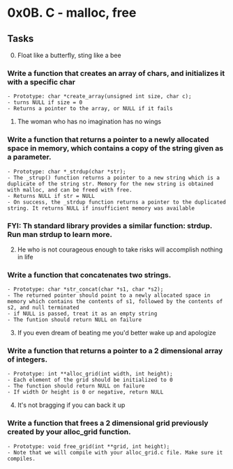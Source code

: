 # 0x0B. C - malloc, free
## Tasks
0. Float like a butterfly, sting like a bee
### Write a function that creates an array of chars, and initializes it with a specific char
	- Prototype: char *create_array(unsigned int size, char c);
	- turns NULL if size = 0
	- Returns a pointer to the array, or NULL if it fails

1. The woman who has no imagination has no wings
### Write a function that returns a pointer to a newly allocated space in memory, which contains a copy of the string given as a parameter.
	- Prototype: char *_strdup(char *str);
	- The _strup() function returns a pointer to a new string which is a duplicate of the string str. Memory for the new string is obtained with malloc, and can be freed with free.
	- Returns NULL if str = NULL
	- On success, the _strdup function returns a pointer to the duplicated string. It returns NULL if insufficient memory was available
### FYI: Th standard library provides a similar function: strdup. Run man strdup to learn more.

2. He who is not courageous enough to take risks will accomplish nothing in life
### Write a function that concatenates two strings.
	- Prototype: char *str_concat(char *s1, char *s2);
	- The returned pointer should point to a newly allocated space in memory which contains the contents of s1, followed by the contents of s2, and null terminated
	- if NULL is passed, treat it as an empty string
	- The funtion should return NULL on failure

3. If you even dream of beating me you'd better wake up and apologize
### Write a function that returns a pointer to a 2 dimensional array of integers.
	- Prototype: int **alloc_grid(int width, int height);
	- Each element of the grid should be initialized to 0
	- The function should return NULL on failure
	- If width Or height is 0 or negative, return NULL

4. It's not bragging if you can back it up
### Write a function that frees a 2 dimensional grid previously created by your alloc_grid function.
	- Prototype: void free_grid(int **grid, int height);
	- Note that we will compile with your alloc_grid.c file. Make sure it compiles.
